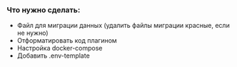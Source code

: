 ### Что нужно сделать:
- Файл для миграции данных (удалить файлы миграции красные, если не нужно)
- Отформатировать код плагином
- Настройка docker-compose 
- Добавить .env-template